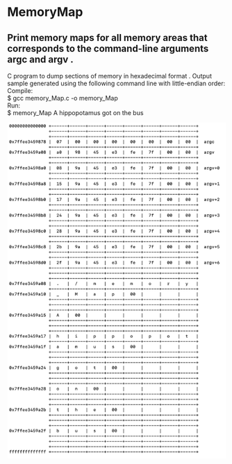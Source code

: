 # MemoryMap   
## Print memory maps for all memory areas that corresponds to the command-line arguments argc and argv . 

C program to dump sections of memory in hexadecimal format . 
Output sample generated using the following command line with little-endian order: 
Compile:  
$ gcc memory_Map.c -o memory_Map    
Run:  
$ memory_Map A hippopotamus got on the bus     

![alt text](https://github.com/abd1007/memoryMap/blob/master/memoryMap.png)

